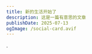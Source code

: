 ```yaml
---
title: 新的生活开始了
description: 这是一篇有意思的文章
publishDate: 2025-07-13
ogImage: /social-card.avif
---
```

.
